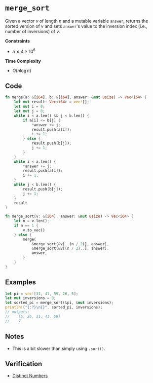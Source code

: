 # `merge_sort`

Given a vector $v$ of length $n$ and a mutable variable `answer`, returns the sorted version of $v$ and sets `answer`'s value to the inversion index (i.e., number of inversions) of $v$.

**Constraints**
- $n \le 4 \times 10^{6}$

**Time Complexity**
- $O(n \log n)$

## Code
```rust
fn merge(a: &[i64], b: &[i64], answer: &mut usize) -> Vec<i64> {
    let mut result: Vec<i64> = vec![];
    let mut i = 0;
    let mut j = 0;
    while i < a.len() && j < b.len() {
        if a[i] <= b[j] {
            *answer += j;
            result.push(a[i]);
            i += 1;
        } else {
            result.push(b[j]);
            j += 1;
        }
    }
    while i < a.len() {
        *answer += j;
        result.push(a[i]);
        i += 1;
    }
    while j < b.len() {
        result.push(b[j]);
        j += 1;
    }
    result
}

fn merge_sort(v: &[i64], answer: &mut usize) -> Vec<i64> {
    let n = v.len();
    if n == 1 {
        v.to_vec()
    } else {
        merge(
            &merge_sort(&v[..(n / 2)], answer),
            &merge_sort(&v[(n / 2)..], answer),
            answer,
        )
    }
}
```

## Examples
```rust
let pi = vec![31, 41, 59, 26, 5];
let mut inversions = 0;
let sorted_pi = merge_sort(&pi, &mut inversions);
println!("{:?}\n{}", sorted_pi, inversions);
// outputs:
//    [5, 26, 31, 41, 59]
//    7
```

## Notes
- This is a bit slower than simply using `.sort()`.

## Verification
- [Distinct Numbers](https://cses.fi/problemset/task/1621/)